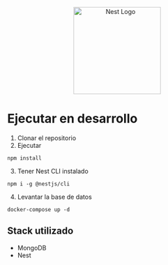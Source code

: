 <p align="center">
  <a href="http://nestjs.com/" target="blank"><img src="https://nestjs.com/img/logo-small.svg" width="200" alt="Nest Logo" /></a>
</p>

# Ejecutar en desarrollo

1.  Clonar el repositorio
2.  Ejecutar
```
npm install
```
3.  Tener Nest CLI instalado
```
npm i -g @nestjs/cli
```
4.  Levantar la base de datos
```
docker-compose up -d
```

## Stack utilizado
* MongoDB
* Nest